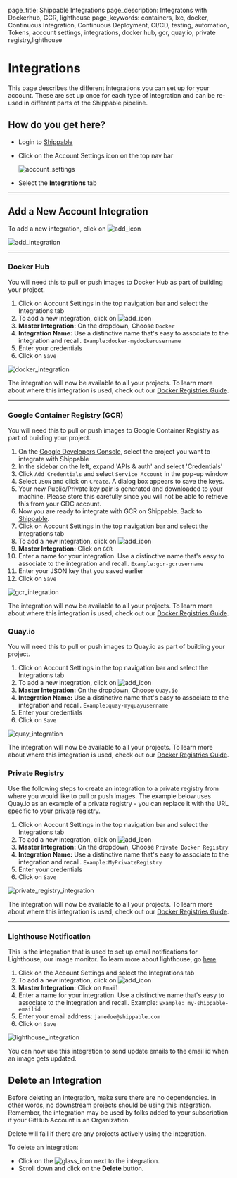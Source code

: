page_title: Shippable Integrations
page_description: Integratons with Dockerhub, GCR, lighthouse
page_keywords: containers, lxc, docker, Continuous Integration, Continuous Deployment, CI/CD, testing, automation, Tokens, account settings, integrations, docker hub, gcr, quay.io, private registry,lighthouse

# Integrations

This page describes the different integrations you can set up for your account. These are set up once for each type of integration and can be re-used in different parts of the Shippable pipeline.

## How do you get here?

- Login to [Shippable](http://shippable.com)
- Click on the Account Settings icon on the top nav bar

     ![account_settings](images/account_settings.gif)

- Select the **Integrations** tab

------

## Add a New Account Integration

To add a new integration, click on ![add_icon](images/add_icon.gif)

![add_integration](images/add_integration.gif)

-------

### Docker Hub

You will need this to pull or push images to Docker Hub as part of building your project.

1. Click on Account Settings in the top navigation bar and select the Integrations tab
2. To add a new integration, click on ![add_icon](images/add_icon.gif)
3. **Master Integration:** On the dropdown, Choose `Docker`
4. **Integration Name:** Use a distinctive name that's easy to associate to the integration and recall. `Example:docker-mydockerusername`
5. Enter your credentials
6. Click on `Save`

![docker_integration](images/docker_integration.gif)

The integration will now be available to all your projects. To learn more about where this integration is used, check out our [Docker Registries Guide](docker_registries).

--------

### Google Container Registry (GCR)

You will need this to pull or push images to Google Container Registry as part of building your project.

1. On the [Google Developers Console](https://console.developers.google.com/), select the project you want to integrate with Shippable
2. In the sidebar on the left, expand 'APIs & auth' and select 'Credentials'
3. Click `Add Credentials` and select `Service Account` in the pop-up window
4. Select `JSON` and click on `Create`. A dialog box appears to save the keys.
5. Your new Public/Private key pair is generated and downloaded to your machine. Please store this carefully since you will not be able to retrieve this from your GDC account.
6. Now you are ready to integrate with GCR on Shippable. Back to [Shippable](https://shippable.com).
7. Click on Account Settings in the top navigation bar and select the Integrations tab
8. To add a new integration, click on ![add_icon](images/add_icon.gif)
9. **Master Integration:** Click on `GCR`
10. Enter a name for your integration. Use a distinctive name that's easy to associate to the integration and recall. `Example:gcr-gcrusername`
11. Enter your JSON key that you saved earlier
12. Click on `Save`

![gcr_integration](images/gcr_integration.gif)

The integration will now be available to all your projects. To learn more about where this integration is used, check out our [Docker Registries Guide](docker_registries).

### Quay.io

You will need this to pull or push images to Quay.io as part of building your project.

1. Click on Account Settings in the top navigation bar and select the Integrations tab
2. To add a new integration, click on ![add_icon](images/add_icon.gif)
3. **Master Integration:** On the dropdown, Choose `Quay.io`
4. **Integration Name:** Use a distinctive name that's easy to associate to the integration and recall. `Example:quay-myquayusername`
5. Enter your credentials
6. Click on `Save`

![quay_integration](images/quay_integration.gif)

The integration will now be available to all your projects. To learn more about where this integration is used, check out our [Docker Registries Guide](docker_registries).

### Private Registry

Use the following steps to create an integration to a private registry from where you would like to pull or push images. The example below uses Quay.io as an example of a private registry - you can replace it with the URL specific to your private registry.

1. Click on Account Settings in the top navigation bar and select the Integrations tab
2. To add a new integration, click on ![add_icon](images/add_icon.gif)
3. **Master Integration:** On the dropdown, Choose `Private Docker Registry`
4. **Integration Name:** Use a distinctive name that's easy to associate to the integration and recall. `Example:MyPrivateRegistry`
5. Enter your credentials
6. Click on `Save`

![private_registry_integration](images/private_reg_integration.gif)

The integration will now be available to all your projects. To learn more about where this integration is used, check out our [Docker Registries Guide](docker_registries).

------------

### Lighthouse Notification

This is the integration that is used to set up email notifications for Lighthouse, our image monitor. To learn more about lighthouse, go [here](lighthouse.md)

1. Click on the Account Settings and select the Integrations tab
2. To add a new integration, click on ![add_icon](images/add_icon.gif)
3. **Master Integration:** Click on `Email`
4. Enter a name for your integration. Use a distinctive name that's easy to associate to the integration and recall. Example: `Example: my-shippable-emailid`
5. Enter your email address: `janedoe@shippable.com`
6. Click on `Save`

![lighthouse_integration](images/lighthouse_integration.gif)

You can now use this integration to send update emails to the email id when an image gets updated.

## Delete an Integration

Before deleting an integration, make sure there are no dependencies. In other words, no downstream projects should be using this integration. Remember, the integration may be used by folks added to your subscription if your GitHub Account is an Organization.

Delete will fail if there are any projects actively using the integration.

To delete an integration:

- Click on the ![glass_icon](images/glass_icon.gif) next to the integration.
- Scroll down and click on the **Delete** button.
